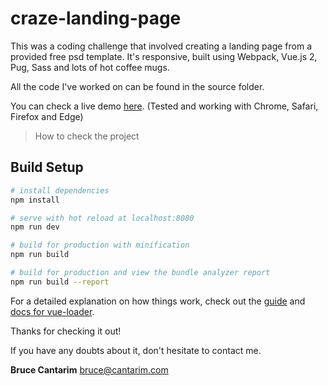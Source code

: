 # craze-landing-page

This was a coding challenge that involved creating a landing page from a provided free psd template.
It's responsive, built using Webpack, Vue.js 2, Pug, Sass and lots of hot coffee mugs. 

All the code I've worked on can be found in the source folder.

You can check a live demo [here](http://crazepsdtheme.surge.sh/).
(Tested and working with Chrome, Safari, Firefox and Edge)

> How to check the project

## Build Setup

``` bash
# install dependencies
npm install

# serve with hot reload at localhost:8080
npm run dev

# build for production with minification
npm run build

# build for production and view the bundle analyzer report
npm run build --report
```

For a detailed explanation on how things work, check out the [guide](http://vuejs-templates.github.io/webpack/) and [docs for vue-loader](http://vuejs.github.io/vue-loader).

Thanks for checking it out!

If you have any doubts about it, don't hesitate to contact me.

**Bruce Cantarim**
bruce@cantarim.com
